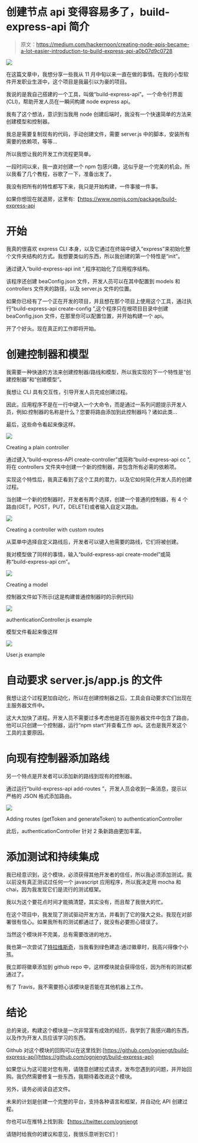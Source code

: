 # 创建节点 api 变得容易多了，build-express-api 简介

> 原文：<https://medium.com/hackernoon/creating-node-apis-became-a-lot-easier-introduction-to-build-express-api-a0b07d9c0728>

![](img/3ac6b334c6aa3fca30efaef880b26cfa.png)

在这篇文章中，我想分享一些我从 11 月中旬以来一直在做的事情。在我的小型软件开发职业生涯中，这个项目是我最引以为豪的项目。

我说的是我自己搭建的一个工具，叫做“build-express-api”。一个命令行界面(CLI)，帮助开发人员在一瞬间构建 node express api。

我有了这个想法，意识到当我用 node 创建后端时，我没有一个快速简单的方法来创建模型和控制器。

我总是需要复制现有的代码，手动创建文件，需要 server.js 中的脚本，安装所有需要的依赖项，等等…

所以我想让我的开发工作流程更简单。

一段时间以来，我一直对创建一个 npm 包感兴趣，这似乎是一个完美的机会。所以我看了几个教程，谷歌了一下，准备出发了。

我没有把所有的特性都写下来，我只是开始构建，一件事接一件事。

如果你想现在就退房，这里有:【https://www.npmjs.com/package/build-express-api 

# 开始

我真的很喜欢 express CLI 本身，以及它通过在终端中键入“express”来初始化整个文件夹结构的方式。我想要类似的东西，所以我创建的第一个特性是“init”。

通过键入“build-express-api init ”,程序初始化了应用程序结构。

该程序还创建 beaConfig.json 文件，开发人员可以在其中配置到 models 和 controllers 文件夹的路径，以及 server.js 文件的位置。

如果你已经有了一个正在开发的项目，并且想在那个项目上使用这个工具，通过执行“build-express-api create-config ”,这个程序只在根项目目录中创建 beaConfig.json 文件，在那里你可以配置位置，并开始构建一个 api。

开了个好头。现在真正的工作即将开始。

# 创建控制器和模型

我需要一种快速的方法来创建控制器/路线和模型，所以我实现的下一个特性是“创建控制器”和“创建模型”。

我想让 CLI 具有交互性，引导开发人员完成创建过程。

因此，应用程序不是在一行中键入一个大命令，而是通过一系列问题提示开发人员，例如:控制器的名称是什么？您要将路由添加到此控制器吗？诸如此类…

最后，这些命令看起来像这样。

![](img/cf26dfae701b3fa84702a2bef7488bca.png)

Creating a plain controller

通过键入“build-express-API create-controller”或简称“build-express-api cc ”,将在 controllers 文件夹中创建一个新的控制器，并包含所有必需的依赖项。

实现这个特性后，我真正看到了这个工具的潜力，以及它如何简化开发人员的创建过程。

当创建一个新的控制器时，开发者有两个选择，创建一个普通的控制器，有 4 个路由(GET，POST，PUT，DELETE)或者输入自定义路由。

![](img/8b75bd1a2d6e73d6f2e29dfe3543b5c6.png)

Creating a controller with custom routes

从菜单中选择自定义路线后，开发者可以键入他需要的路线，它们将被创建。

我对模型做了同样的事情，输入“build-express-api create-model”或简称“build-express-api cm”。

![](img/aa7146dce4e45c0e02915627e85dbc8f.png)

Creating a model

控制器文件如下所示(这是构建普通控制器时的示例代码)

![](img/9ae547e6fa48deeaa1d864db3ed81c5b.png)

authenticationController.js example

模型文件看起来像这样

![](img/555cd57b69dd4ea8f18e8709ee187fa6.png)

User.js example

# 自动要求 server.js/app.js 的文件

我想让这个过程更加自动化，所以在创建控制器之后，工具会自动要求它们出现在主服务器文件中。

这大大加快了进程。开发人员不需要过多考虑他是否在服务器文件中包含了路由，他可以只创建一个控制器，运行“npm start”并查看工作 api。这也是我开发这个工具的主要原因。

# 向现有控制器添加路线

另一个特点是开发者可以添加新的路线到现有的控制器。

通过运行“build-express-api add-routes <controllername>”，开发人员会收到一条消息，提示以严格的 JSON 格式添加路由。</controllername>

![](img/35dcf930e1d99b2bd0bcebee6ad62b6e.png)

Adding routes (getToken and generateToken) to authenticationController

此后，authenticationController 针对 2 条新路由更加丰富。

# 添加测试和持续集成

我已经意识到，这个模块，必须获得其他开发者的信任，所以我必须添加测试。我以前没有真正测试过任何一个 javascript 应用程序，所以我决定用 mocha 和 chai，因为我发现它们是流行的测试框架。

我以为这个要花点时间才能搞清楚，其实没有，而且帮了我很大的忙。

在这个项目中，我发现了测试驱动开发方法，并看到了它的强大之处。我现在对部署很有信心。如果我所有的测试都通过了，就没有必要担心错误了。

当然这个模块并不完美，总有需要改进的地方。

我也第一次尝试了[特拉维斯奇](https://travis-ci.org/)，当我看到绿色建造:通过徽章时，我高兴得像个小孩。

我立即将徽章添加到 github repo 中，这样模块就会获得信任，因为所有的测试都通过了。

有了 Travis，我不需要担心该模块是否能在其他机器上工作。

# 结论

总的来说，构建这个模块是一次非常富有成效的经历，我学到了我感兴趣的东西，以及作为开发人员应该学习的东西。

Github 对这个模块的回购可以在这里找到:[https://github.com/ognjengt/build-express-api](https://github.com/ognjengt/build-express-api)

如果您认为这可能对您有用，请随意创建拉式请求，发布您遇到的问题，并开始回购。我仍然需要修复一些东西，我期待着改进这个模块。

另外，请务必阅读自述文件。

未来的计划是创建一个完整的平台，支持各种语言和框架，并自动化 API 创建过程。

你也可以在推特上找到我:【https://twitter.com/ognjengt

请随时给我你的建议和意见，我很乐意听到它们！
